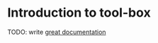 # Introduction to tool-box

TODO: write [great documentation](http://jacobian.org/writing/what-to-write/)
